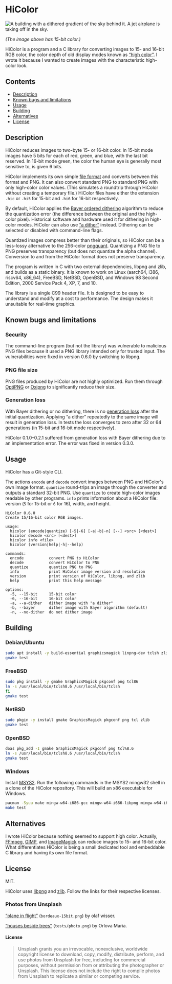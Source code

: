 # HiColor

![A building with a dithered gradient of the sky behind it.
A jet airplane is taking off in the sky.](bordeaux-15bit.png)

*(The image above has 15-bit color.)*

HiColor is a program and a C library for converting images to 15- and 16-bit RGB color,
the color depth of old display modes known as [&ldquo;high color&rdquo;](https://en.wikipedia.org/wiki/High_color).
I wrote it because I wanted to create images with the characteristic high-color look.

## Contents

- [Description](#description)
- [Known bugs and limitations](#known-bugs-and-limitations)
- [Usage](#usage)
- [Building](#building)
- [Alternatives](#alternatives)
- [License](#license)

## Description

HiColor reduces images to two-byte 15- or 16-bit color.
In 15-bit mode images have 5 bits for each of red, green, and blue, with the last bit reserved.
In 16-bit mode green, the color the human eye is generally most sensitive to, is given 6 bits.

HiColor implements its own simple [file format](format.md) and converts between this format and PNG.
It can also convert standard PNG to standard PNG with only high-color color values.
(This simulates a roundtrip through HiColor without creating a temporary file.)
HiColor files have either the extension `.hic` or `.hi5` for 15-bit and `.hi6` for 16-bit respectively.

By default,
HiColor applies the [Bayer ordered dithering](https://en.wikipedia.org/wiki/Ordered_dithering) algorithm
to reduce the quantization error
(the difference between the original and the high-color pixel).
Historical software and hardware used it for dithering in high-color modes.
HiColor can also use [&ldquo;a dither&rdquo;](https://pippin.gimp.org/a_dither/) instead.
Dithering can be selected or disabled with command-line flags.

Quantized images compress better than their originals,
so HiColor can be a less-lossy alternative to the 256-color [pngquant](https://pngquant.org/).
Quantizing a PNG file to PNG preserves transparency (but does not quantize the alpha channel).
Conversion to and from the HiColor format does not preserve transparency.

The program is written in C with two external dependencies, libpng and zlib, and builds as a static binary.
It is known to work on
Linux (aarch64, i386, riscv64, x86_64),
FreeBSD,
NetBSD,
OpenBSD,
and Windows 98 Second Edition,
2000 Service Pack 4,
XP,
7,
and 10.

The library is a single C99 header file.
It is designed to be easy to understand and modify
at a cost to performance.
The design makes it unsuitable for real-time graphics.

## Known bugs and limitations

### Security

The command-line program (but not the library) was vulnerable to malicious PNG files
because it used a PNG library intended only for trusted input.
The vulnerabilities were fixed in version 0.6.0 by switching to libpng.

### PNG file size

PNG files produced by HiColor are not highly optimized.
Run them through [OptiPNG](http://optipng.sourceforge.net/) or [Oxipng](https://github.com/shssoichiro/oxipng) to significantly reduce their size.

### Generation loss

With Bayer dithering or no dithering, there is no [generation loss](https://en.wikipedia.org/wiki/Generation_loss) after the initial quantization.
Applying &ldquo;a dither&rdquo; repeatedly to the same image will result in generation loss.
In tests the loss converges to zero after 32 or 64 generations
(in 15-bit and 16-bit mode respectively).

HiColor 0.1.0&ndash;0.2.1 suffered from generation loss with Bayer dithering due to an implementation error.
The error was fixed in version 0.3.0.

## Usage

HiColor has a Git-style CLI.

The actions `encode` and `decode` convert images between PNG and HiColor's own image format.
`quantize` round-trips an image through the converter and outputs a standard 32-bit PNG.
Use `quantize` to create high-color images readable by other programs.
`info` prints information about a HiColor file: version (`5` for 15-bit or `6` for 16), width, and height.

```none
HiColor 0.6.0
Create 15/16-bit color RGB images.

usage:
  hicolor (encode|quantize) [-5|-6] [-a|-b|-n] [--] <src> [<dest>]
  hicolor decode <src> [<dest>]
  hicolor info <file>
  hicolor (version|help|-h|--help)

commands:
  encode           convert PNG to HiColor
  decode           convert HiColor to PNG
  quantize         quantize PNG to PNG
  info             print HiColor image version and resolution
  version          print version of HiColor, libpng, and zlib
  help             print this help message

options:
  -5, --15-bit     15-bit color
  -6, --16-bit     16-bit color
  -a, --a-dither   dither image with "a dither"
  -b, --bayer      dither image with Bayer algorithm (default)
  -n, --no-dither  do not dither image
```

## Building

### Debian/Ubuntu

```sh
sudo apt install -y build-essential graphicsmagick linpng-dev tclsh zlib1g-dev
gmake test
```

### FreeBSD

```sh
sudo pkg install -y gmake GraphicsMagick pkgconf png tcl86
ln -s /usr/local/bin/tclsh8.6 /usr/local/bin/tclsh
fi
gmake test
```

### NetBSD

```sh
sudo pkgin -y install gmake GraphicsMagick pkgconf png tcl zlib
gmake test
```

### OpenBSD

```sh
doas pkg_add -I gmake GraphicsMagick pkgconf png tcl%8.6
ln -s /usr/local/bin/tclsh8.6 /usr/local/bin/tclsh
gmake test
```

### Windows

Install [MSYS2](https://www.msys2.org/).
Run the following commands in the MSYS2 mingw32 shell
in a clone of the HiColor repository.
This will build an x86 executable for Windows.

```sh
pacman -Syuu make mingw-w64-i686-gcc mingw-w64-i686-libpng mingw-w64-i686-pkgconf mingw-w64-i686-zlib tcl
make test
```

## Alternatives

I wrote HiColor because nothing seemed to support high color.
Actually,
[FFmpeg](https://www.madox.net/blog/2011/06/06/converting-tofrom-rgb565-in-ubuntu-using-ffmpeg/),
[GIMP](https://docs.gimp.org/2.10/en/gimp-filter-dither.html),
and
[ImageMagick](https://www.imagemagick.org/Usage/quantize/#16bit_colormap)
can reduce images to 15- and 16-bit color.
What differentiates HiColor is being a small dedicated tool and embeddable C library and having its own file format.

## License

MIT.

HiColor uses [libpng](http://www.libpng.org/pub/png/libpng.html) and [zlib](https://www.zlib.net/).
Follow the links for their respective licenses.

### Photos from Unsplash

[&ldquo;plane in flight&rdquo;](https://unsplash.com/photos/AwtncJT1qKs) (`bordeaux-15bit.png`) by olaf wisser.

[&ldquo;houses beside trees&rdquo;](https://unsplash.com/photos/PWBXQJ7PUkI) (`tests/photo.png`) by Orlova Maria.

#### License

> Unsplash grants you an irrevocable, nonexclusive, worldwide copyright license to download, copy, modify, distribute, perform, and use photos from Unsplash for free, including for commercial purposes, without permission from or attributing the photographer or Unsplash. This license does not include the right to compile photos from Unsplash to replicate a similar or competing service.
